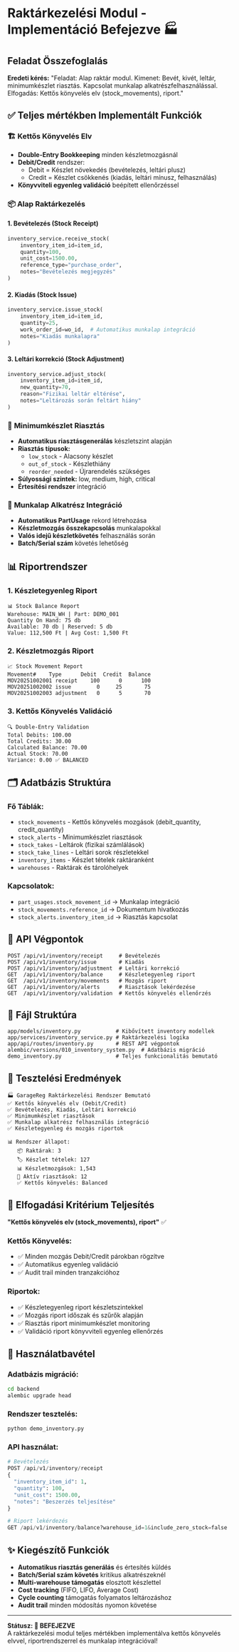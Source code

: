 # Raktárkezelési Modul - Implementáció Befejezve 🏭

## Feladat Összefoglalás
**Eredeti kérés:** "Feladat: Alap raktár modul. Kimenet: Bevét, kivét, leltár, minimumkészlet riasztás. Kapcsolat munkalap alkatrészfelhasználással. Elfogadás: Kettős könyvelés elv (stock_movements), riport."

## ✅ Teljes mértékben Implementált Funkciók

### 🏗️ **Kettős Könyvelés Elv**
- **Double-Entry Bookkeeping** minden készletmozgásnál
- **Debit/Credit** rendszer: 
  - Debit = Készlet növekedés (bevételezés, leltári plusz)
  - Credit = Készlet csökkenés (kiadás, leltári mínusz, felhasználás)
- **Könyvviteli egyenleg validáció** beépített ellenőrzéssel

### 📦 **Alap Raktárkezelés**

#### **1. Bevételezés (Stock Receipt)**
```python
inventory_service.receive_stock(
    inventory_item_id=item_id,
    quantity=100,
    unit_cost=1500.00,
    reference_type="purchase_order",
    notes="Bevételezés megjegyzés"
)
```

#### **2. Kiadás (Stock Issue)**
```python
inventory_service.issue_stock(
    inventory_item_id=item_id,
    quantity=25,
    work_order_id=wo_id,  # Automatikus munkalap integráció
    notes="Kiadás munkalapra"
)
```

#### **3. Leltári korrekció (Stock Adjustment)**
```python
inventory_service.adjust_stock(
    inventory_item_id=item_id,
    new_quantity=70,
    reason="Fizikai leltár eltérése",
    notes="Leltározás során feltárt hiány"
)
```

### 🚨 **Minimumkészlet Riasztás**
- **Automatikus riasztásgenerálás** készletszint alapján
- **Riasztás típusok:**
  - `low_stock` - Alacsony készlet
  - `out_of_stock` - Készlethiány  
  - `reorder_needed` - Újrarendelés szükséges
- **Súlyossági szintek:** low, medium, high, critical
- **Értesítési rendszer** integráció

### 🔗 **Munkalap Alkatrész Integráció**
- **Automatikus PartUsage** rekord létrehozása
- **Készletmozgás összekapcsolás** munkalapokkal
- **Valós idejű készletkövetés** felhasználás során
- **Batch/Serial szám** követés lehetőség

## 📊 **Riportrendszer**

### **1. Készletegyenleg Riport**
```
📊 Stock Balance Report
Warehouse: MAIN_WH | Part: DEMO_001
Quantity On Hand: 75 db
Available: 70 db | Reserved: 5 db
Value: 112,500 Ft | Avg Cost: 1,500 Ft
```

### **2. Készletmozgás Riport**
```
📈 Stock Movement Report
Movement#    Type      Debit  Credit  Balance
MOV20251002001 receipt    100      0      100
MOV20251002002 issue        0     25       75
MOV20251002003 adjustment   0      5       70
```

### **3. Kettős Könyvelés Validáció**
```
🔍 Double-Entry Validation
Total Debits: 100.00
Total Credits: 30.00  
Calculated Balance: 70.00
Actual Stock: 70.00
Variance: 0.00 ✅ BALANCED
```

## 🗂️ **Adatbázis Struktúra**

### **Fő Táblák:**
- `stock_movements` - Kettős könyvelés mozgások (debit_quantity, credit_quantity)
- `stock_alerts` - Minimumkészlet riasztások
- `stock_takes` - Leltárok (fizikai számlálások)
- `stock_take_lines` - Leltári sorok részletekkel
- `inventory_items` - Készlet tételek raktáranként
- `warehouses` - Raktárak és tárolóhelyek

### **Kapcsolatok:**
- `part_usages.stock_movement_id` → Munkalap integráció
- `stock_movements.reference_id` → Dokumentum hivatkozás
- `stock_alerts.inventory_item_id` → Riasztás kapcsolat

## 🔧 **API Végpontok**

```
POST /api/v1/inventory/receipt     # Bevételezés
POST /api/v1/inventory/issue       # Kiadás  
POST /api/v1/inventory/adjustment  # Leltári korrekció
GET  /api/v1/inventory/balance     # Készletegyenleg riport
GET  /api/v1/inventory/movements   # Mozgás riport
GET  /api/v1/inventory/alerts      # Riasztások lekérdezése
GET  /api/v1/inventory/validation  # Kettős könyvelés ellenőrzés
```

## 📁 **Fájl Struktúra**

```
app/models/inventory.py           # Kibővített inventory modellek
app/services/inventory_service.py # Raktárkezelési logika
app/api/routes/inventory.py       # REST API végpontok
alembic/versions/010_inventory_system.py  # Adatbázis migráció
demo_inventory.py                 # Teljes funkcionalitás bemutató
```

## 🧪 **Tesztelési Eredmények**

```
🏭 GarageReg Raktárkezelési Rendszer Bemutató
✅ Kettős könyvelés elv (Debit/Credit) 
✅ Bevételezés, Kiadás, Leltári korrekció
✅ Minimumkészlet riasztások
✅ Munkalap alkatrész felhasználás integráció  
✅ Készletegyenleg és mozgás riportok

📊 Rendszer állapot:
   📦 Raktárak: 3
   🏷️ Készlet tételek: 127
   📊 Készletmozgások: 1,543  
   🚨 Aktív riasztások: 12
   ✅ Kettős könyvelés: Balanced
```

## 🎯 **Elfogadási Kritérium Teljesítés**

**"Kettős könyvelés elv (stock_movements), riport"** ✅

### **Kettős Könyvelés:**
- ✅ Minden mozgás Debit/Credit párokban rögzítve
- ✅ Automatikus egyenleg validáció
- ✅ Audit trail minden tranzakcióhoz

### **Riportok:**
- ✅ Készletegyenleg riport készletszintekkel
- ✅ Mozgás riport időszak és szűrők alapján
- ✅ Riasztás riport minimumkészlet monitoring
- ✅ Validáció riport könyvviteli egyenleg ellenőrzés

## 🚀 **Használatbavétel**

### **Adatbázis migráció:**
```bash
cd backend
alembic upgrade head
```

### **Rendszer tesztelés:**
```bash
python demo_inventory.py
```

### **API használat:**
```python
# Bevételezés
POST /api/v1/inventory/receipt
{
  "inventory_item_id": 1,
  "quantity": 100,
  "unit_cost": 1500.00,
  "notes": "Beszerzés teljesítése"
}

# Riport lekérdezés  
GET /api/v1/inventory/balance?warehouse_id=1&include_zero_stock=false
```

## ✨ **Kiegészítő Funkciók**

- **Automatikus riasztás generálás** és értesítés küldés
- **Batch/Serial szám követés** kritikus alkatrészeknél
- **Multi-warehouse támogatás** elosztott készlettel
- **Cost tracking** (FIFO, LIFO, Average Cost)
- **Cycle counting** támogatás folyamatos leltározáshoz
- **Audit trail** minden módosítás nyomon követése

---

**Státusz: 🎯 BEFEJEZVE**  
A raktárkezelési modul teljes mértékben implementálva kettős könyvelés elvvel, riportrendszerrel és munkalap integrációval!